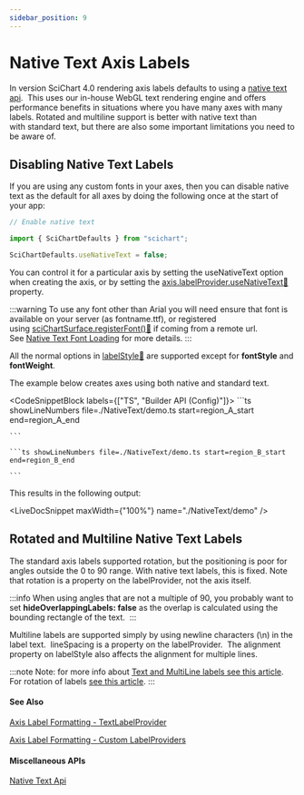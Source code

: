 ```yaml
---
sidebar_position: 9
---
```


# Native Text Axis Labels

In version SciChart 4.0 rendering axis labels defaults to using a [native text api](/docs/2d-charts/miscellaneous-apis/native-text-api/index.md).  This uses our in-house WebGL text rendering engine and offers performance benefits in situations where you have many axes with many labels. Rotated and multiline support is better with native text than with standard text, but there are also some important limitations you need to be aware of.

Disabling Native Text Labels
----------------------------

If you are using any custom fonts in your axes, then you can disable native text as the default for all axes by doing the following once at the start of your app: 

```ts
// Enable native text

import { SciChartDefaults } from "scichart";

SciChartDefaults.useNativeText = false;
```

You can control it for a particular axis by setting the useNativeText option when creating the axis, or by setting the [axis.labelProvider.useNativeText:blue_book:](https://www.scichart.com/documentation/js/current/typedoc/classes/labelproviderbase2d.html#usenativetext) property.

:::warning
To use any font other than Arial you will need ensure that font is available on your server (as fontname.ttf), or registered using [sciChartSurface.registerFont():blue_book:](https://www.scichart.com/documentation/js/current/typedoc/classes/scichartsurface.html#registerfont) if coming from a remote url.  See [Native Text Font Loading](/docs/2d-charts/miscellaneous-apis/native-text-api/index.md) for more details.
:::

All the normal options in [labelStyle:blue_book:](https://www.scichart.com/documentation/js/current/typedoc/classes/axisbase2d.html#labelstyle) are supported except for **fontStyle** and **fontWeight**. 

The example below creates axes using both native and standard text.

<CodeSnippetBlock labels={["TS", "Builder API (Config)"]}>
    ```ts showLineNumbers file=./NativeText/demo.ts start=region_A_start end=region_A_end
 
    ```

    ```ts showLineNumbers file=./NativeText/demo.ts start=region_B_start end=region_B_end
 
    ```
</CodeSnippetBlock>

This results in the following output:

<LiveDocSnippet maxWidth={"100%"} name="./NativeText/demo" />

Rotated and Multiline Native Text Labels
----------------------------------------

The standard axis labels supported rotation, but the positioning is poor for angles outside the 0 to 90 range. With native text labels, this is fixed. Note that rotation is a property on the labelProvider, not the axis itself.

:::info
When using angles that are not a multiple of 90, you probably want to set **hideOverlappingLabels: false** as the overlap is calculated using the bounding rectangle of the text. 
:::

Multiline labels are supported simply by using newline characters (\\n) in the label text.  lineSpacing is a property on the labelProvider.  The alignment property on labelStyle also affects the alignment for multiple lines. 

:::note
Note: for more info about [Text and MultiLine labels see this article](/docs/2d-charts/axis-api/axis-labels/text-and-multi-line-labels).  
For rotation of labels [see this article](/docs/2d-charts/axis-api/axis-labels/rotating-axis-labels).
:::

#### See Also

[Axis Label Formatting - TextLabelProvider](/docs/2d-charts/axis-api/axis-types/text-string-axis/index.md)

[Axis Label Formatting - Custom LabelProviders](/docs/2d-charts/axis-api/axis-labels/label-provider-api-overview/index.md)

#### Miscellaneous APIs

[Native Text Api](/docs/2d-charts/miscellaneous-apis/native-text-api/index.md)
